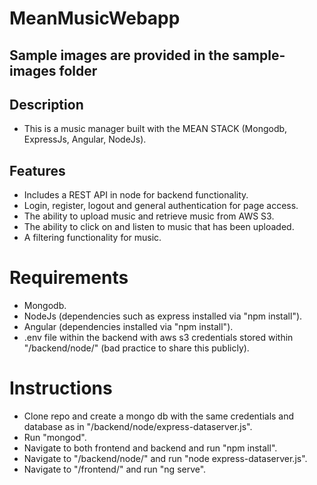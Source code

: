 # MeanMusicWebapp

## Sample images are provided in the sample-images folder

## Description

- This is a music manager built with the MEAN STACK (Mongodb, ExpressJs, Angular, NodeJs). 

## Features

- Includes a REST API in node for backend functionality.
- Login, register, logout and general authentication for page access.
- The ability to upload music and retrieve music from AWS S3.
- The ability to click on and listen to music that has been uploaded.
- A filtering functionality for music.

# Requirements

- Mongodb.
- NodeJs (dependencies such as express installed via "npm install").
- Angular (dependencies installed via "npm install").
- .env file within the backend with aws s3 credentials stored within "/backend/node/" (bad practice to share this publicly).

# Instructions

- Clone repo and create a mongo db with the same credentials and database as in "/backend/node/express-dataserver.js".
- Run "mongod".
- Navigate to both frontend and backend and run "npm install".
- Navigate to "/backend/node/" and run "node express-dataserver.js".
- Navigate to "/frontend/" and run "ng serve".
